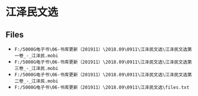 # 江泽民文选

## Files

- `F:/5000G电子书\06-书库更新（201911）\2018.09\0911\江泽民文选\江泽民文选第一卷_-_江泽民.mobi`
- `F:/5000G电子书\06-书库更新（201911）\2018.09\0911\江泽民文选\江泽民文选第三卷_-_江泽民.mobi`
- `F:/5000G电子书\06-书库更新（201911）\2018.09\0911\江泽民文选\江泽民文选第二卷_-_江泽民.mobi`
- `F:/5000G电子书\06-书库更新（201911）\2018.09\0911\江泽民文选\files.txt`

